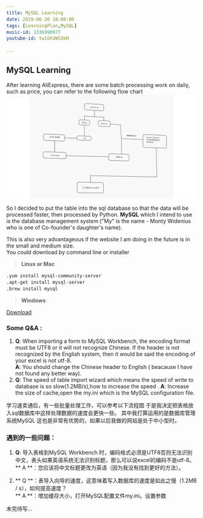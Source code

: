 ```yaml
---
title: MySQL Learning
date: 2019-06-30 18:00:00
tags: [LearningPlan,MySQL]
music-id: 1336990977
youtube-id: tw1OtUWSXkM

---
```


## MySQL Learning

After learning AliExpress, there are some batch processing work on daily, such as price, you can refer to the following flow chart
![loading...](/images/SMT/price.png)

So I decided to put the table into the sql database so that the data will be processed faster, then processed by Python.
**MySQL** which I intend to use is the database management system ("My" is the name - Monty Widenius who is one of Co-founder's daughter's name).

This is also very advantageous if the website I am doing in the future is in the small and medium size.  
You could download by command line or installer

>**Linux or Mac**  

~~~sh
.yum install mysql-community-server
.apt-get install mysql-server
.brew install mysql
~~~

>**Windows**

[Download](https://dev.mysql.com/downloads/file/?id=485813)

### Some Q&A :

1. **Q**: When importing a form to MySQL Workbench, the encoding format must be UTF8 or it will not recognize Chinese. If the header is not recognized by the English system, then it would be said the encoding of your excel is not utf-8.  
**A**: You should change the Chinese header to English ( beacause I have not found any better way).  
2. **Q**: The speed of table import wizard which means the speed of write to database is so slow(1.2MB/s),how to increase the speed
. **A**: Increase the size of cache,open the my.ini which is the MySQL configuration file.

学习速卖通后，有一些批量处理工作，可以参考以下流程图
于是我决定把表格放入sql数据库中这样处理数据的速度会更快一些。
其中我打算运用的是数据库管理系统MySQL
这也是非常有优势的，如果以后我做的网站是处于中小型时。

### 遇到的一些问题：

1. **Q**: 导入表格到MySQL Workbench 时，编码格式必须是UTF8否则无法识别中文，表头如果英语系统无法识别标题，那么可以说excel的编码不是utf-8。  
** A **：您应该将中文标题更改为英语（因为我没有找到更好的方法）。  

2. ** Q **：表导入向导的速度，这意味着写入数据库的速度是如此之慢（1.2MB / s），如何提高速度？  
** A **：增加缓存大小，打开MySQL配置文件my.ini。设置参数

未完待写...